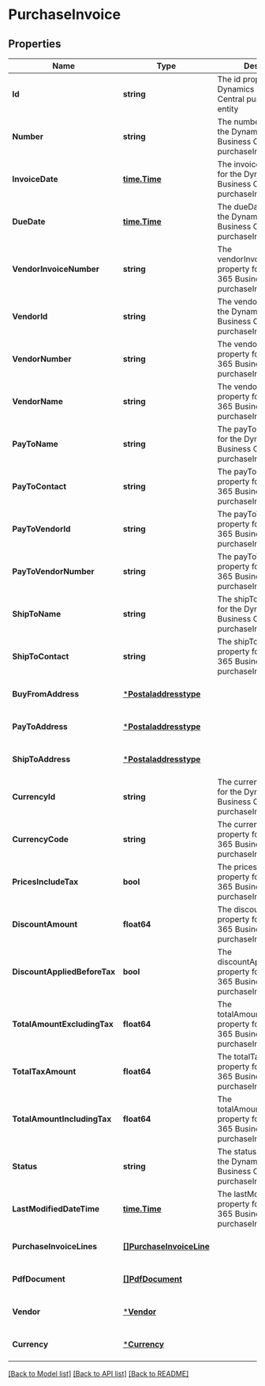# PurchaseInvoice

## Properties
Name | Type | Description | Notes
------------ | ------------- | ------------- | -------------
**Id** | **string** | The id property for the Dynamics 365 Business Central purchaseInvoice entity | [optional] [default to null]
**Number** | **string** | The number property for the Dynamics 365 Business Central purchaseInvoice entity | [optional] [default to null]
**InvoiceDate** | [**time.Time**](time.Time.md) | The invoiceDate property for the Dynamics 365 Business Central purchaseInvoice entity | [optional] [default to null]
**DueDate** | [**time.Time**](time.Time.md) | The dueDate property for the Dynamics 365 Business Central purchaseInvoice entity | [optional] [default to null]
**VendorInvoiceNumber** | **string** | The vendorInvoiceNumber property for the Dynamics 365 Business Central purchaseInvoice entity | [optional] [default to null]
**VendorId** | **string** | The vendorId property for the Dynamics 365 Business Central purchaseInvoice entity | [optional] [default to null]
**VendorNumber** | **string** | The vendorNumber property for the Dynamics 365 Business Central purchaseInvoice entity | [optional] [default to null]
**VendorName** | **string** | The vendorName property for the Dynamics 365 Business Central purchaseInvoice entity | [optional] [default to null]
**PayToName** | **string** | The payToName property for the Dynamics 365 Business Central purchaseInvoice entity | [optional] [default to null]
**PayToContact** | **string** | The payToContact property for the Dynamics 365 Business Central purchaseInvoice entity | [optional] [default to null]
**PayToVendorId** | **string** | The payToVendorId property for the Dynamics 365 Business Central purchaseInvoice entity | [optional] [default to null]
**PayToVendorNumber** | **string** | The payToVendorNumber property for the Dynamics 365 Business Central purchaseInvoice entity | [optional] [default to null]
**ShipToName** | **string** | The shipToName property for the Dynamics 365 Business Central purchaseInvoice entity | [optional] [default to null]
**ShipToContact** | **string** | The shipToContact property for the Dynamics 365 Business Central purchaseInvoice entity | [optional] [default to null]
**BuyFromAddress** | [***Postaladdresstype**](postaladdresstype.md) |  | [optional] [default to null]
**PayToAddress** | [***Postaladdresstype**](postaladdresstype.md) |  | [optional] [default to null]
**ShipToAddress** | [***Postaladdresstype**](postaladdresstype.md) |  | [optional] [default to null]
**CurrencyId** | **string** | The currencyId property for the Dynamics 365 Business Central purchaseInvoice entity | [optional] [default to null]
**CurrencyCode** | **string** | The currencyCode property for the Dynamics 365 Business Central purchaseInvoice entity | [optional] [default to null]
**PricesIncludeTax** | **bool** | The pricesIncludeTax property for the Dynamics 365 Business Central purchaseInvoice entity | [optional] [default to null]
**DiscountAmount** | **float64** | The discountAmount property for the Dynamics 365 Business Central purchaseInvoice entity | [optional] [default to null]
**DiscountAppliedBeforeTax** | **bool** | The discountAppliedBeforeTax property for the Dynamics 365 Business Central purchaseInvoice entity | [optional] [default to null]
**TotalAmountExcludingTax** | **float64** | The totalAmountExcludingTax property for the Dynamics 365 Business Central purchaseInvoice entity | [optional] [default to null]
**TotalTaxAmount** | **float64** | The totalTaxAmount property for the Dynamics 365 Business Central purchaseInvoice entity | [optional] [default to null]
**TotalAmountIncludingTax** | **float64** | The totalAmountIncludingTax property for the Dynamics 365 Business Central purchaseInvoice entity | [optional] [default to null]
**Status** | **string** | The status property for the Dynamics 365 Business Central purchaseInvoice entity | [optional] [default to null]
**LastModifiedDateTime** | [**time.Time**](time.Time.md) | The lastModifiedDateTime property for the Dynamics 365 Business Central purchaseInvoice entity | [optional] [default to null]
**PurchaseInvoiceLines** | [**[]PurchaseInvoiceLine**](purchaseInvoiceLine.md) |  | [optional] [default to null]
**PdfDocument** | [**[]PdfDocument**](pdfDocument.md) |  | [optional] [default to null]
**Vendor** | [***Vendor**](vendor.md) |  | [optional] [default to null]
**Currency** | [***Currency**](currency.md) |  | [optional] [default to null]

[[Back to Model list]](../README.md#documentation-for-models) [[Back to API list]](../README.md#documentation-for-api-endpoints) [[Back to README]](../README.md)

